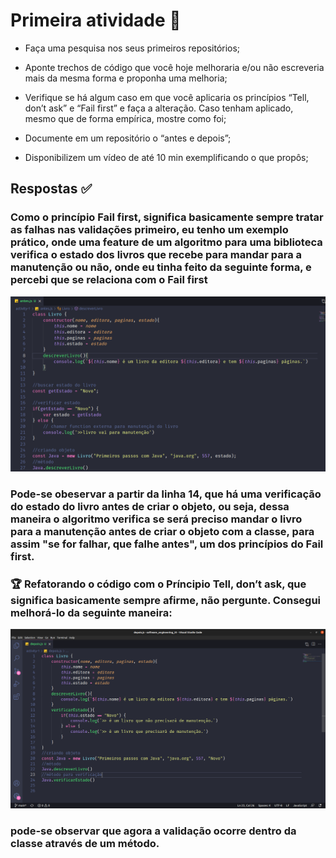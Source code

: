 # Primeira atividade 🎯 
* Faça uma pesquisa nos seus primeiros repositórios;

* Aponte trechos de código que você hoje melhoraria e/ou não escreveria mais da mesma forma e proponha uma melhoria;

* Verifique se há algum caso em que você aplicaria os princípios “Tell, don’t ask” e “Fail first” e faça a alteração. Caso tenham aplicado, mesmo que de forma empírica, mostre como foi;


* Documente em um repositório o “antes e depois”;


* Disponibilizem um vídeo de até 10 min exemplificando o que propôs;

## Respostas ✅
### Como o princípio Fail first, significa basicamente sempre tratar as falhas nas validações primeiro, eu tenho um exemplo prático, onde uma feature de  um algoritmo para uma biblioteca verifica o estado dos livros que recebe para mandar para a manutenção ou não, onde eu tinha feito da seguinte forma, e percebi que se relaciona com o Fail first
<img src="https://github.com/jose-rgb/software_engineering_III/blob/main/.github/codeAntes.png">

### Pode-se obeservar a partir da linha 14, que há uma verificação do estado do livro antes de criar o objeto, ou seja, dessa maneira o algoritmo verifica se será preciso mandar o livro para a manutenção antes de criar o objeto com a classe, para assim "se for falhar, que falhe antes", um dos princípios do  Fail first.

### 🏆 Refatorando o código com o Príncipio Tell, don’t ask, que significa basicamente sempre afirme, não pergunte. Consegui melhorá-lo da seguinte maneira:
<img src="https://github.com/jose-rgb/software_engineering_III/blob/main/.github/codeDepois.png">

### pode-se observar que agora a validação ocorre dentro da classe através de um método.

